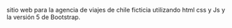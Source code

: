 sitio web para la agencia de  viajes de chile ficticia utilizando html css y Js y la versión 5 de Bootstrap. 